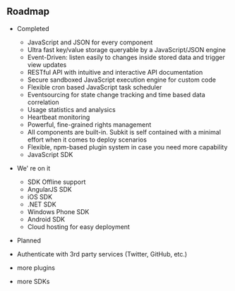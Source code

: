 Roadmap
----

* Completed
  * JavaScript and JSON for every component
  * Ultra fast key/value storage queryable by a JavaScript/JSON engine
  * Event-Driven: listen easily to changes inside stored data and trigger view updates
  * RESTful API with intuitive and interactive API documentation
  * Secure sandboxed JavaScript execution engine for custom code 
  * Flexible cron based JavaScript task scheduler
  * Eventsourcing for state change tracking and time based data correlation
  * Usage statistics and analysics
  * Heartbeat monitoring
  * Powerful, fine-grained rights management
  * All components are built-in. Subkit is self contained with a minimal effort when it comes to deploy scenarios
  * Flexible, npm-based plugin system in case you need more capability
  * JavaScript SDK

* We' re on it
  * SDK Offline support
  * AngularJS SDK
  * iOS SDK
  * .NET SDK
  * Windows Phone SDK
  * Android SDK
  * Cloud hosting for easy deployment

* Planned
 * Authenticate with 3rd party services (Twitter, GitHub, etc.)
 * more plugins
 * more SDKs
